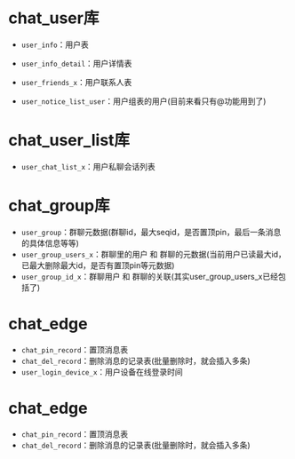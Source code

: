 # chat_user库

- `user_info`：用户表
- `user_info_detail`：用户详情表
- `user_friends_x`：用户联系人表

- `user_notice_list_user`：用户组表的用户(目前来看只有@功能用到了)


# chat_user_list库

- `user_chat_list_x`：用户私聊会话列表


# chat_group库

- `user_group`：群聊元数据(群聊id，最大seqid，是否置顶pin，最后一条消息的具体信息等等)
- `user_group_users_x`：群聊里的用户 和 群聊的元数据(当前用户已读最大id，已最大删除最大id，是否有置顶pin等元数据)
- `user_group_id_x`：群聊用户 和 群聊的关联(其实user_group_users_x已经包括了)


# chat_edge

- `chat_pin_record`：置顶消息表
- `chat_del_record`：删除消息的记录表(批量删除时，就会插入多条)
- `user_login_device_x`：用户设备在线登录时间

# chat_edge

- `chat_pin_record`：置顶消息表
- `chat_del_record`：删除消息的记录表(批量删除时，就会插入多条)